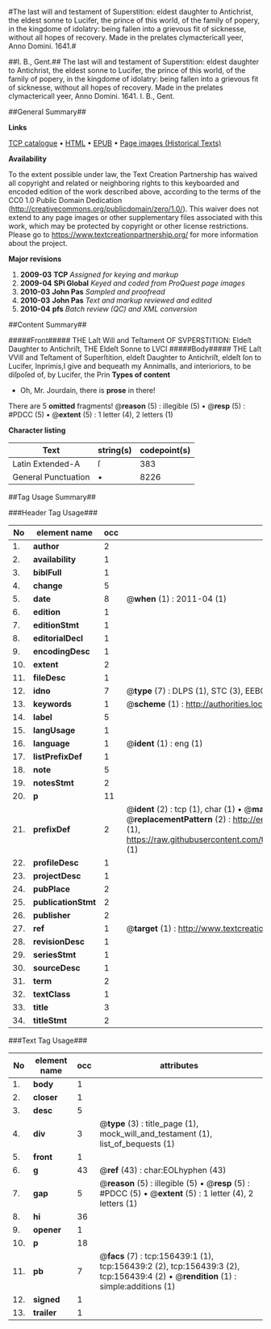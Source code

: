 #The last will and testament of Superstition: eldest daughter to Antichrist, the eldest sonne to Lucifer, the prince of this world, of the family of popery, in the kingdome of idolatry: being fallen into a grievous fit of sicknesse, without all hopes of recovery. Made in the prelates clymactericall yeer, Anno Domini. 1641.#

##I. B., Gent.##
The last will and testament of Superstition: eldest daughter to Antichrist, the eldest sonne to Lucifer, the prince of this world, of the family of popery, in the kingdome of idolatry: being fallen into a grievous fit of sicknesse, without all hopes of recovery. Made in the prelates clymactericall yeer, Anno Domini. 1641.
I. B., Gent.

##General Summary##

**Links**

[TCP catalogue](http://www.ota.ox.ac.uk/tcp/)  • 
[HTML](http://tei.it.ox.ac.uk/tcp/Texts-HTML/free/A76/A76095.html)  • 
[EPUB](http://tei.it.ox.ac.uk/tcp/Texts-EPUB/free/A76/A76095.epub) • 
[Page images (Historical Texts)](https://historicaltexts.jisc.ac.uk/eebo-99872204e)

**Availability**

To the extent possible under law, the Text Creation Partnership has waived all copyright and related or neighboring rights to this keyboarded and encoded edition of the work described above, according to the terms of the CC0 1.0 Public Domain Dedication (http://creativecommons.org/publicdomain/zero/1.0/). This waiver does not extend to any page images or other supplementary files associated with this work, which may be protected by copyright or other license restrictions. Please go to https://www.textcreationpartnership.org/ for more information about the project.

**Major revisions**

1. __2009-03__ __TCP__ *Assigned for keying and markup*
1. __2009-04__ __SPi Global__ *Keyed and coded from ProQuest page images*
1. __2010-03__ __John Pas__ *Sampled and proofread*
1. __2010-03__ __John Pas__ *Text and markup reviewed and edited*
1. __2010-04__ __pfs__ *Batch review (QC) and XML conversion*

##Content Summary##

#####Front#####
THE Laſt Will and Teſtament OF SVPERSTITION: Eldeſt Daughter to Antichriſt, THE Eldeſt Sonne to LVCI
#####Body#####
THE Laſt VVill and Teſtament of Superſtition, eldeſt Daughter to Antichriſt, eldeſt ſon to Lucifer, Inprimis,I give and bequeath my Annimalls, and interioriors, to be diſpoſed of, by Lucifer, the Prin
**Types of content**

  * Oh, Mr. Jourdain, there is **prose** in there!

There are 5 **omitted** fragments! 
 @__reason__ (5) : illegible (5)  •  @__resp__ (5) : #PDCC (5)  •  @__extent__ (5) : 1 letter (4), 2 letters (1)

**Character listing**


|Text|string(s)|codepoint(s)|
|---|---|---|
|Latin Extended-A|ſ|383|
|General Punctuation|•|8226|

##Tag Usage Summary##

###Header Tag Usage###

|No|element name|occ|attributes|
|---|---|---|---|
|1.|__author__|2||
|2.|__availability__|1||
|3.|__biblFull__|1||
|4.|__change__|5||
|5.|__date__|8| @__when__ (1) : 2011-04 (1)|
|6.|__edition__|1||
|7.|__editionStmt__|1||
|8.|__editorialDecl__|1||
|9.|__encodingDesc__|1||
|10.|__extent__|2||
|11.|__fileDesc__|1||
|12.|__idno__|7| @__type__ (7) : DLPS (1), STC (3), EEBO-CITATION (1), PROQUEST (1), VID (1)|
|13.|__keywords__|1| @__scheme__ (1) : http://authorities.loc.gov/ (1)|
|14.|__label__|5||
|15.|__langUsage__|1||
|16.|__language__|1| @__ident__ (1) : eng (1)|
|17.|__listPrefixDef__|1||
|18.|__note__|5||
|19.|__notesStmt__|2||
|20.|__p__|11||
|21.|__prefixDef__|2| @__ident__ (2) : tcp (1), char (1)  •  @__matchPattern__ (2) : ([0-9\-]+):([0-9IVX]+) (1), (.+) (1)  •  @__replacementPattern__ (2) : http://eebo.chadwyck.com/downloadtiff?vid=$1&page=$2 (1), https://raw.githubusercontent.com/textcreationpartnership/Texts/master/tcpchars.xml#$1 (1)|
|22.|__profileDesc__|1||
|23.|__projectDesc__|1||
|24.|__pubPlace__|2||
|25.|__publicationStmt__|2||
|26.|__publisher__|2||
|27.|__ref__|1| @__target__ (1) : http://www.textcreationpartnership.org/docs/. (1)|
|28.|__revisionDesc__|1||
|29.|__seriesStmt__|1||
|30.|__sourceDesc__|1||
|31.|__term__|2||
|32.|__textClass__|1||
|33.|__title__|3||
|34.|__titleStmt__|2||


###Text Tag Usage###

|No|element name|occ|attributes|
|---|---|---|---|
|1.|__body__|1||
|2.|__closer__|1||
|3.|__desc__|5||
|4.|__div__|3| @__type__ (3) : title_page (1), mock_will_and_testament (1), list_of_bequests (1)|
|5.|__front__|1||
|6.|__g__|43| @__ref__ (43) : char:EOLhyphen (43)|
|7.|__gap__|5| @__reason__ (5) : illegible (5)  •  @__resp__ (5) : #PDCC (5)  •  @__extent__ (5) : 1 letter (4), 2 letters (1)|
|8.|__hi__|36||
|9.|__opener__|1||
|10.|__p__|18||
|11.|__pb__|7| @__facs__ (7) : tcp:156439:1 (1), tcp:156439:2 (2), tcp:156439:3 (2), tcp:156439:4 (2)  •  @__rendition__ (1) : simple:additions (1)|
|12.|__signed__|1||
|13.|__trailer__|1||
